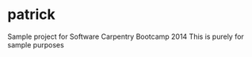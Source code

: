 patrick
=======

Sample project for Software Carpentry Bootcamp 2014
This is purely for sample purposes